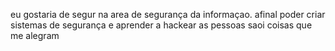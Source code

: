 eu gostaria de segur na area de segurança da informaçao.
afinal poder criar sistemas de segurança e aprender a hackear as pessoas saoi coisas que me alegram

